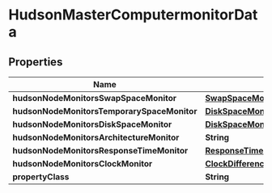 

# HudsonMasterComputermonitorData


## Properties

| Name | Type | Description | Notes |
|------------ | ------------- | ------------- | -------------|
|**hudsonNodeMonitorsSwapSpaceMonitor** | [**SwapSpaceMonitorMemoryUsage2**](SwapSpaceMonitorMemoryUsage2.md) |  |  [optional] |
|**hudsonNodeMonitorsTemporarySpaceMonitor** | [**DiskSpaceMonitorDescriptorDiskSpace**](DiskSpaceMonitorDescriptorDiskSpace.md) |  |  [optional] |
|**hudsonNodeMonitorsDiskSpaceMonitor** | [**DiskSpaceMonitorDescriptorDiskSpace**](DiskSpaceMonitorDescriptorDiskSpace.md) |  |  [optional] |
|**hudsonNodeMonitorsArchitectureMonitor** | **String** |  |  [optional] |
|**hudsonNodeMonitorsResponseTimeMonitor** | [**ResponseTimeMonitorData**](ResponseTimeMonitorData.md) |  |  [optional] |
|**hudsonNodeMonitorsClockMonitor** | [**ClockDifference**](ClockDifference.md) |  |  [optional] |
|**propertyClass** | **String** |  |  [optional] |



